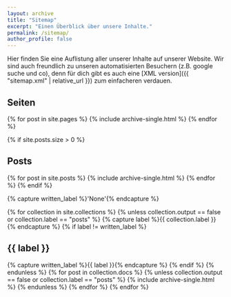 ```yaml
---
layout: archive
title: "Sitemap"
excerpt: "Einen Überblick über unsere Inhalte."
permalink: /sitemap/
author_profile: false
---
```


Hier finden Sie eine Auflistung aller unserer Inhalte auf unserer Website. Wir
sind auch freundlich zu unseren automatisierten Besuchern (z.B. google suche und
co), denn für dich gibt es auch eine [XML version]({{ "sitemap.xml" |
relative_url }}) zum einfacheren verdauen.

<h2>Seiten</h2>
{% for post in site.pages %}
  {% include archive-single.html %}
{% endfor %}

{% if site.posts.size > 0 %}
<h2>Posts</h2>
{% for post in site.posts %}
  {% include archive-single.html %}
{% endfor %}
{% endif %}

{% capture written_label %}'None'{% endcapture %}

{% for collection in site.collections %}
{% unless collection.output == false or collection.label == "posts" %}
  {% capture label %}{{ collection.label }}{% endcapture %}
  {% if label != written_label %}
  <h2>{{ label }}</h2>
  {% capture written_label %}{{ label }}{% endcapture %}
  {% endif %}
{% endunless %}
{% for post in collection.docs %}
  {% unless collection.output == false or collection.label == "posts" %}
  {% include archive-single.html %}
  {% endunless %}
{% endfor %}
{% endfor %}

